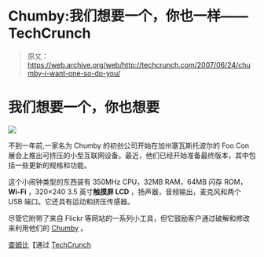 # Chumby:我们想要一个，你也一样——TechCrunch

> 原文：<https://web.archive.org/web/http://techcrunch.com/2007/06/24/chumby-i-want-one-so-do-you/>

# 我们想要一个，你也想要

![](img/0853baa95dcabc27e86340d80074249b.png)

不到一年前,一家名为 Chumby 的初创公司开始在加州塞瓦斯托波尔的 Foo Con 展会上推出可挤压的小型互联网设备。最近，他们已经开始准备最终版本，其中包括一些更新的规格和功能。

这个小闹钟类型的东西装有 350MHz CPU，32MB RAM，64MB 闪存 ROM， **Wi-Fi** ，320×240 3.5 英寸**触摸屏 LCD** ，扬声器，音频输出，麦克风和两个 USB 端口。它还具有运动和挤压传感器。

尽管它附带了来自 Flickr 等网站的一系列小工具，但它鼓励客户通过破解和修改来利用他们的 [Chumby](https://web.archive.org/web/20201126133816/https://crunchbase.com/organization/chumby) 。

[查姆比](https://web.archive.org/web/20201126133816/http://www.chumby.com/)【通过 [TechCrunch](https://web.archive.org/web/20201126133816/http://www.beta.techcrunch.com/2007/06/23/chumby-one-year-later/)